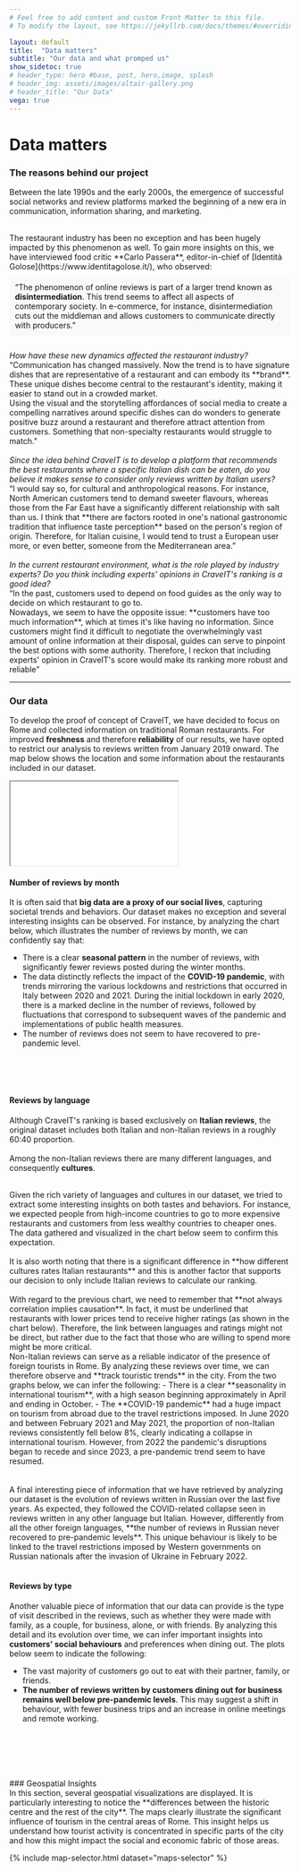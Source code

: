 ```yaml
---
# Feel free to add content and custom Front Matter to this file.
# To modify the layout, see https://jekyllrb.com/docs/themes/#overriding-theme-defaults

layout: default
title:  "Data matters"
subtitle: "Our data and what promped us"
show_sidetoc: true
# header_type: hero #base, post, hero,image, splash
# header_img: assets/images/altair-gallery.png
# header_title: "Our Data"
vega: true
---
```



# **Data matters**
### The reasons behind our project

Between the late 1990s and the early 2000s, the emergence of successful social networks and review platforms marked the beginning of a new era in communication, information sharing, and marketing.

<br>
The restaurant industry has been no exception and has been hugely impacted by this phenomenon as well. 
To gain more insights on this, we have interviewed food critic **Carlo Passera**, editor-in-chief of [Identità Golose](https://www.identitagolose.it/), who observed:
<div style="background-color: #f9f9f9; padding: 10px; margin: 10px 0;">
    “The phenomenon of online reviews is part of a larger trend known as <strong>disintermediation</strong>. This trend seems to affect all aspects of contemporary society. In e-commerce, for instance, disintermediation cuts out the middleman and allows customers to communicate directly with producers.”
</div>
<br>
<i>How have these new dynamics affected the restaurant industry?</i> 
<br>
“Communication has changed massively. Now the trend is to have signature dishes that are representative of a restaurant and can embody its **brand**. These unique dishes become central to the restaurant's identity, making it easier to stand out in a crowded market.
<br>
Using the visual and the storytelling affordances of social media to create a compelling narratives around specific dishes can do wonders to generate positive buzz around a restaurant and therefore attract attention from customers. Something that non-specialty restaurants would struggle to match."
<br>
<br>
<i>Since the idea behind CraveIT is to develop a platform that recommends the best restaurants where a specific Italian dish can be eaten, do you believe it makes sense to consider only reviews written by Italian users?</i>
<br>
“I would say so, for cultural and anthropological reasons. For instance, North American customers tend to demand sweeter flavours, whereas those from the Far East have a significantly different relationship with salt than us. I think that **there are factors rooted in one's national gastronomic tradition that influence taste perception** based on the person's region of origin. Therefore, for Italian cuisine, I would tend to trust a European user more, or even better, someone from the Mediterranean area.”
<br>
<br>
<i>In the current restaurant environment, what is the role played by industry experts? 
Do you think including experts' opinions in CraveIT's ranking is a good idea?</i>
<br>
“In the past, customers used to depend on food guides as the only way to decide on which restaurant to go to.
<br>
Nowadays, we seem to have the opposite issue: **customers have too much information**, which at times it's like having no information. 
Since customers might find it difficult to negotiate the overwhelmingly vast amount of online information at their disposal, guides can serve to pinpoint the best options with some authority. Therefore, I reckon that including experts' opinion in CraveIT's score would make its ranking more robust and reliable”
<hr>

### Our data
To develop the proof of concept of CraveIT, we have decided to focus on Rome and collected information on traditional Roman restaurants. 
For improved **freshness** and therefore **reliability** of our results, we have opted to restrict our analysis to reviews written from January 2019 onward.
The map below shows the location and some information about the restaurants included in our dataset.
<br>
<iframe src="{{site.baseurl}}/assets/charts/mappa_ristoranti.html" width="{{include.width  | default: '100%'  }}" height="{{include.height   | default: '400px'  }}" ></iframe>
<br>


#### Number of reviews by month
It is often said that **big data are a proxy of our social lives**, capturing societal trends and behaviors.
Our dataset makes no exception and several interesting insights can be observed.
For instance, by analyzing the chart below, which illustrates the number of reviews by month, we can confidently say that:
- There is a clear **seasonal pattern** in the number of reviews, with significantly fewer reviews posted during the winter months.  
- The data distinctly reflects the impact of the **COVID-19 pandemic**, with trends mirroring the various lockdowns and restrictions that occurred in Italy between 2020 and 2021. During the initial lockdown in early 2020, there is a marked decline in the number of reviews, 
followed by fluctuations that correspond to subsequent waves of the pandemic and implementations of public health measures.
- The number of reviews does not seem to have recovered to pre-pandemic level.
<br>
<vegachart schema-url="{{site.baseurl}}/assets/charts/1607_Nreviews_bymonth_Total.json" style="width:100%"></vegachart>
<br>
<br>

#### Reviews by language
Although CraveIT's ranking is based exclusively on **Italian reviews**, the original dataset includes both Italian and non-Italian reviews in a roughly 60:40 proportion.
<br>
<vegachart schema-url="{{site.baseurl}}/assets/charts/2207Bar_N_ItalianvsNonItalian.json" style="width:100%"></vegachart>
<br>
Among the non-Italian reviews there are many different languages, and consequently **cultures**. 
<vegachart schema-url="{{site.baseurl}}/assets/charts/1607Bar_NForeignReviewsbyLanguage.json" style="width:100%"></vegachart>

<br>
Given the rich variety of languages and cultures in our dataset, we tried to extract some interesting insights on both tastes and behaviors. 
For instance, we expected people from high-income countries to go to more expensive restaurants and customers from less wealthy countries to cheaper ones. 
The data gathered and visualized in the chart below seem to confirm this expectation.
<br>
<vegachart schema-url="{{site.baseurl}}/assets/charts/2207Bar_Price_byLanguage.json" style="width: 100%"></vegachart>
<br>
It is also worth noting that there is a significant difference in **how different cultures rates Italian restaurants** and this is another 
factor that supports our decision to only include Italian reviews to calculate our ranking.
<br>
<vegachart schema-url="{{site.baseurl}}/assets/charts/2207Bar_Ratings_byLanguage.json" style="width:100%"></vegachart>
<br>
With regard to the previous chart, we need to remember that **not always correlation implies causation**.
In fact, it must be underlined that restaurants with lower prices tend to receive higher ratings (as shown in the chart below). 
Therefore, the link between languages and ratings might not be direct, but rather due to the fact that those who are willing to spend more might be more critical.
<br>
<vegachart schema-url="{{site.baseurl}}/assets/charts/1607Bar_ReviewbyStars.json" style="width: 100%"></vegachart>
Non-Italian reviews can serve as a reliable indicator of the presence of foreign tourists in Rome. By analyzing these reviews over time, we can therefore observe and **track touristic trends** in the city.
From the two graphs below, we can infer the following:
- There is a clear **seasonality in international tourism**, with a high season beginning approximately in April and ending in October.
- The **COVID-19 pandemic** had a huge impact on tourism from abroad due to the travel restrictions imposed. In June 2020 and between February 2021 and May 2021, the proportion of non-Italian reviews consistently fell below 8%, clearly indicating a collapse in international tourism. However, from 2022 the pandemic's disruptions began to recede and since 2023, a pre-pandemic trend seem to have resumed.
<br>
<vegachart schema-url="{{site.baseurl}}/assets/charts/1607_Nreviews_bymonth_Italian_NonItalian.json" style="width:100%"></vegachart>
<br>
<vegachart schema-url="{{site.baseurl}}/assets/charts/1607_Nreviews_bymonth_byItalian_NonItalian_Normalized.json" style="width:100%"></vegachart>

<br>
A final interesting piece of information that we have retrieved by analyzing our dataset is the evolution of reviews written in Russian over the last five years. 
As expected, they followed the COVID-related collapse seen in reviews written in any other language but Italian. However, differently from all the other foreign languages, **the number of reviews in Russian never recovered to pre-pandemic levels**. This unique behaviour is likely to be linked to the travel restrictions imposed by Western governments on Russian nationals after the invasion of Ukraine in February 2022.
<br>
<vegachart schema-url="{{site.baseurl}}/assets/charts/1607_NReviews_Russian.json" style="width:100%"></vegachart>

<br>



#### Reviews by type
Another valuable piece of information that our data can provide is the type of visit described in the reviews, such as whether they were made with family, as a couple, for business, alone, or with friends. 
By analyzing this detail and its evolution over time, we can infer important insights into **customers' social behaviours** and preferences when dining out.
The plots below seem to indicate the following:
- The vast majority of customers go out to eat with their partner, family, or friends.
- **The number of reviews written by customers dining out for business remains well below pre-pandemic levels**. This may suggest a shift in behaviour, with fewer business trips and an increase in online meetings and remote working.
<br>
<vegachart schema-url="{{site.baseurl}}/assets/charts/1607_NormalizedReviews_byMonth&Party.json" style="width:100%"></vegachart>
<br>
<vegachart schema-url="{{site.baseurl}}/assets/charts/1607_NReviews_byMonth&Party.json" style="width:100%"></vegachart>
<br>
<vegachart schema-url="{{site.baseurl}}/assets/charts/1607_NReviews_byMonth_Business.json" style="width:100%"></vegachart>
<br>

  
<br>
### Geospatial Insights 
<br>
In this section, several geospatial visualizations are displayed. It is particularly interesting to notice the **differences between the historic centre and the rest of the city**. The maps clearly illustrate the significant influence of tourism in the central areas of Rome. 
This insight helps us understand how tourist activity is concentrated in specific parts of the city and how this might impact the social and economic fabric of those areas.

{% include map-selector.html dataset="maps-selector" %}
